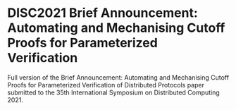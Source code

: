 # DISC2021 Brief Announcement: Automating and Mechanising Cutoff Proofs for Parameterized Verification
Full version of the Brief Announcement: Automating and Mechanising Cutoff Proofs for Parameterized Verification of Distributed Protocols paper submitted to the 35th International Symposium on Distributed Computing 2021. 

